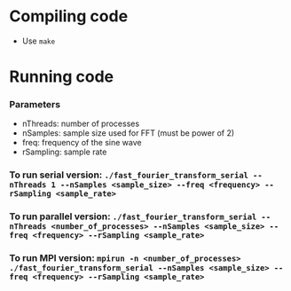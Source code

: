 # Compiling code
- Use `make`

# Running code
### Parameters
-  nThreads: number of processes
-  nSamples: sample size used for FFT (must be power of 2)
-  freq: frequency of the sine wave
-  rSampling: sample rate

### To run serial version: `./fast_fourier_transform_serial --nThreads 1 --nSamples <sample_size> --freq <frequency> --rSampling <sample_rate>`
### To run parallel version: `./fast_fourier_transform_serial --nThreads <number_of_processes> --nSamples <sample_size> --freq <frequency> --rSampling <sample_rate>`
### To run MPI version: `mpirun -n <number_of_processes> ./fast_fourier_transform_serial --nSamples <sample_size> --freq <frequency> --rSampling <sample_rate>`

